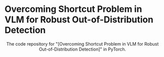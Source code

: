# Overcoming Shortcut Problem in VLM for Robust Out-of-Distribution Detection
<div align="center">


The code repository for "[Overcoming Shortcut Problem in VLM for Robust Out-of-Distribution Detection]" in PyTorch. 
    
